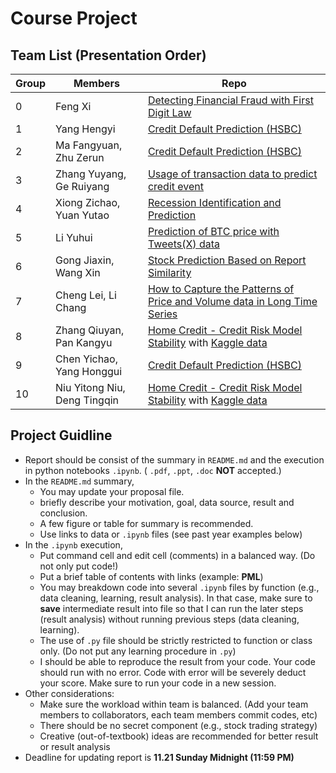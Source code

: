 # Course Project

## Team List (Presentation Order)

Group | Members | Repo
--- |  --- | ---
0 | Feng Xi | [Detecting Financial Fraud with First Digit Law](https://github.com/pkujackfeng/MLF_final_project)
1 | Yang Hengyi | [Credit Default Prediction (HSBC)](https://github.com/YHY-10/CreditDefault-Prediction)
2 | Ma Fangyuan, Zhu Zerun | [Credit Default Prediction (HSBC)](https://github.com/WatchMtLiu/PHBS_MLF_2024/blob/main/README.md)
3 | Zhang Yuyang, Ge Ruiyang | [Usage of transaction data to predict credit event](https://github.com/Allwings1/MLF_Project)
4 | Xiong Zichao, Yuan Yutao | [Recession Identification and Prediction](https://github.com/ZichaoXiong/Recession/blob/main/README.md)
5 | Li Yuhui | [Prediction of BTC price with Tweets(X) data](https://github.com/Dracarys397803/PHBS_MLF_2023/blob/main/README.md)
6 | Gong Jiaxin, Wang Xin | [Stock Prediction Based on Report Similarity](https://github.com/ShawnWangXin/PHBS_MLF_2023/blob/main/Project/README.md)
7 | Cheng Lei, Li Chang | [How to Capture the Patterns of Price and Volume data in Long Time Series](https://github.com/lca-123/PHBS_MLF_2023/blob/master/final_project/README.md)
8 | Zhang Qiuyan, Pan Kangyu | [Home Credit - Credit Risk Model Stability](https://github.com/zsevenn/Credit-risk-prediction/) with [Kaggle data](https://www.kaggle.com/competitions/home-credit-credit-risk-model-stability/overview)
9 | Chen Yichao, Yang Honggui | [Credit Default Prediction (HSBC)](https://github.com/yanghonggui12581/MLF_final_project)
10 | Niu Yitong Niu, Deng Tingqin | [Home Credit - Credit Risk Model Stability](https://github.com/LilyYitong23/LilyYitong23-PHBS_MLF_2023/blob/main/home-credit-2024-mlf-final.ipynb) with [Kaggle data](https://www.kaggle.com/competitions/home-credit-credit-risk-model-stability/overview)

## Project Guidline
* Report should be consist of the summary in `README.md` and the execution in python notebooks `.ipynb`.  ( `.pdf`, `.ppt`, `.doc` __NOT__ accepted.)
* In the `README.md` summary, 
  * You may update your proposal file.
  * briefly describe your motivation, goal, data source, result and conclusion.
  * A few figure or table for summary is recommended.
  * Use links to data or `.ipynb` files (see past year examples below)
* In the `.ipynb` execution, 
  * Put command cell and edit cell (comments) in a balanced way. (Do not only put code!)
  * Put a brief table of contents with links (example: __PML__)
  * You may breakdown code into several `.ipynb` files by function (e.g., data cleaning, learning, result analysis). In that case, make sure to __save__ intermediate result into file so that I can run the later steps (result analysis) without running previous steps (data cleaning, learning).
  * The use of `.py` file should be strictly restricted to function or class only. (Do not put any learning procedure in `.py`)
  * I should be able to reproduce the result from your code. Your code should run with no error. Code with error will be severely deduct your score. Make sure to run your code in a new session.
* Other considerations:
  * Make sure the workload within team is balanced. (Add your team members to collaborators, each team members commit codes, etc)
  * There should be no secret component (e.g., stock trading strategy)
  * Creative (out-of-textbook) ideas are recommended for better result or result analysis
* Deadline for updating report is __11.21 Sunday Midnight (11:59 PM)__
